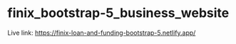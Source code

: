 # finix_bootstrap-5_business_website
Live link:
https://finix-loan-and-funding-bootstrap-5.netlify.app/
